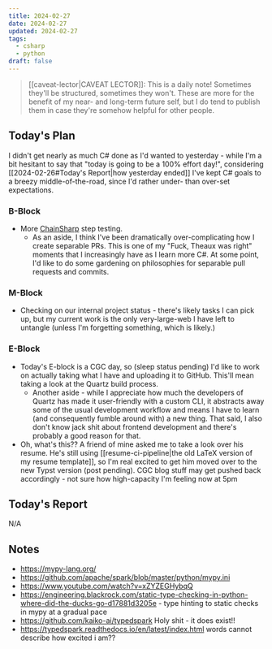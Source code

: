 ```yaml
---
title: 2024-02-27
date: 2024-02-27
updated: 2024-02-27
tags:
  - csharp
  - python
draft: false
---
```


> [[caveat-lector|CAVEAT LECTOR]]: This is a daily note! Sometimes they'll be structured, sometimes they won't. These are more for the benefit of my near- and long-term future self, but I do tend to publish them in case they're somehow helpful for other people.

## Today's Plan

I didn't get nearly as much C# done as I'd wanted to yesterday - while I'm a bit hesitant to say that "today is going to be a 100% effort day!", considering [[2024-02-26#Today's Report|how yesterday ended]] I've kept C# goals to a breezy middle-of-the-road, since I'd rather under- than over-set expectations.

### B-Block

-  More [ChainSharp](https://www.nuget.org/packages/Theauxm.ChainSharp#readme-body-tab) step testing.
	- As an aside, I think I've been dramatically over-complicating how I create separable PRs. This is one of my "Fuck, Theaux was right" moments that I increasingly have as I learn more C#. At some point, I'd like to do some gardening on philosophies for separable pull requests and commits.
### M-Block

- Checking on our internal project status - there's likely tasks I can pick up, but my current work is the only very-large-web I have left to untangle (unless I'm forgetting something, which is likely.)

### E-Block

- Today's E-block is a CGC day, so (sleep status pending) I'd like to work on actually taking what I have and uploading it to GitHub. This'll mean taking a look at the Quartz build process.
	- Another aside - while I appreciate how much the developers of Quartz has made it user-friendly with a custom CLI, it abstracts away some of the usual development workflow and means I have to learn (and consequently fumble around with) a new thing. That said, I also don't know jack shit about frontend development and there's probably a good reason for that.
- Oh, what's this?? A friend of mine asked me to take a look over his resume. He's still using [[resume-ci-pipeline|the old LaTeX version of my resume template]], so I'm real excited to get him moved over to the new Typst version (post pending). CGC blog stuff may get pushed back accordingly - not sure how high-capacity I'm feeling now at 5pm

## Today's Report

N/A

## Notes

- https://mypy-lang.org/
- https://github.com/apache/spark/blob/master/python/mypy.ini
- https://www.youtube.com/watch?v=xZYZEGHybqQ
- https://engineering.blackrock.com/static-type-checking-in-python-where-did-the-ducks-go-d17881d3205e - type hinting to static checks in mypy at a gradual pace
- https://github.com/kaiko-ai/typedspark Holy shit - it does exist!!
- https://typedspark.readthedocs.io/en/latest/index.html words cannot describe how excited i am??